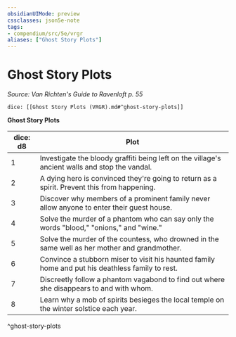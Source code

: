 ```yaml
---
obsidianUIMode: preview
cssclasses: json5e-note
tags:
- compendium/src/5e/vrgr
aliases: ["Ghost Story Plots"]
---
```

# Ghost Story Plots
*Source: Van Richten's Guide to Ravenloft p. 55* 

`dice: [[Ghost Story Plots (VRGR).md#^ghost-story-plots]]`

**Ghost Story Plots**

| dice: d8 | Plot |
|----------|------|
| 1 | Investigate the bloody graffiti being left on the village's ancient walls and stop the vandal. |
| 2 | A dying hero is convinced they're going to return as a spirit. Prevent this from happening. |
| 3 | Discover why members of a prominent family never allow anyone to enter their guest house. |
| 4 | Solve the murder of a phantom who can say only the words "blood," "onions," and "wine." |
| 5 | Solve the murder of the countess, who drowned in the same well as her mother and grandmother. |
| 6 | Convince a stubborn miser to visit his haunted family home and put his deathless family to rest. |
| 7 | Discreetly follow a phantom vagabond to find out where she disappears to and with whom. |
| 8 | Learn why a mob of spirits besieges the local temple on the winter solstice each year. |
^ghost-story-plots